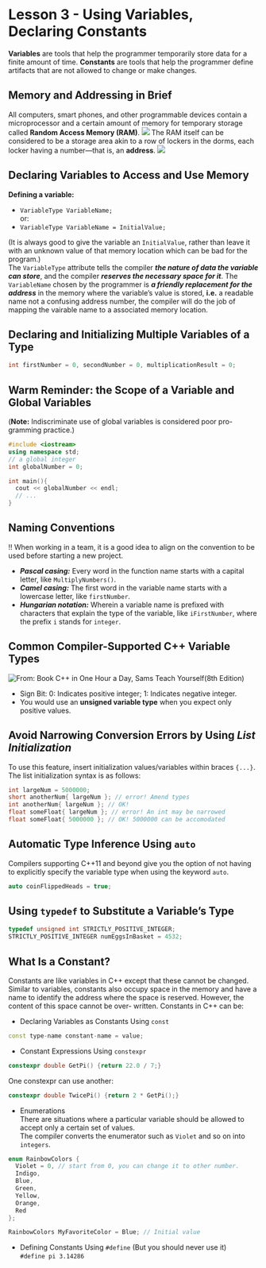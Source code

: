 # Lesson 3 - Using Variables, Declaring Constants
**Variables** are tools that help the programmer temporarily store data for a finite amount of time. **Constants** are tools that help the programmer define artifacts that are not allowed to change or make changes.  

## Memory and Addressing in Brief 
All computers, smart phones, and other programmable devices contain a microprocessor and a certain amount of memory for temporary storage called **Random Access Memory (RAM)**. 
![](https://github.com/Huixxi/Fast-C-plus-plus/blob/master/images/what_is_ram.png)
The RAM itself can be considered to be a storage area akin to a row of lockers in the dorms, each locker having a number—that is, an **address**.
![](https://github.com/Huixxi/Fast-C-plus-plus/blob/master/images/ram_address.png)

## Declaring Variables to Access and Use Memory
**Defining a variable:**  
* `VariableType VariableName;`   
or:  
* `VariableType VariableName = InitialValue;`

(It is always good to give the variable an `InitialValue`, rather than leave it with an unknown value of that memory location which can be bad for the program.)  
The `VariableType` attribute tells the compiler ***the nature of data the variable can store***, and the compiler ***reserves the necessary space for it***. The `VariableName` chosen by the programmer is ***a friendly replacement for the address*** in the memory where the variable’s value is stored, **i.e.** a readable name not a confusing address number, the compiler will do the job of mapping the vairable name to a associated memory location.

## Declaring and Initializing Multiple Variables of a Type
```c++
int firstNumber = 0, secondNumber = 0, multiplicationResult = 0;
```

## Warm Reminder: the Scope of a Variable and Global Variables
(**Note:** Indiscriminate use of global variables is considered poor pro- gramming practice.)
```c++
#include <iostream>
using namespace std;
// a global integer 
int globalNumber = 0; 

int main(){
  cout << globalNumber << endl;
  // ...
}
```

## Naming Conventions
!! When working in a team, it is a good idea to align on the convention to be used before starting a new project.
* ***Pascal casing:*** Every word in the function name starts with a capital letter, like `MultiplyNumbers()`.
* ***Camel casing:*** The first word in the variable name starts with a lowercase letter, like `firstNumber`.
* ***Hungarian notation:*** Wherein a variable name is prefixed with characters that explain the type of the variable, like `iFirstNumber`, where the prefix `i` stands for `integer`.

## Common Compiler-Supported C++ Variable Types
![From: Book C++ in One Hour a Day, Sams Teach Yourself(8th Edition)](https://github.com/Huixxi/Fast-C-plus-plus/blob/master/images/variable_types.png)
* Sign Bit: 0: Indicates positive integer; 1: Indicates negative integer.
* You would use an **unsigned variable type** when you expect only positive values.

## Avoid Narrowing Conversion Errors by Using *List Initialization*
To use this feature, insert initialization values/variables within braces `{...}`.   
The list initialization syntax is as follows: 
```c++
int largeNum = 5000000;
short anotherNum{ largeNum }; // error! Amend types 
int anotherNum{ largeNum }; // OK!
float someFloat{ largeNum }; // error! An int may be narrowed 
float someFloat{ 5000000 }; // OK! 5000000 can be accomodated
```

## Automatic Type Inference Using `auto`
Compilers supporting C++11 and beyond give you the option of not having to explicitly specify the variable type when using the keyword `auto`.   
```c++
auto coinFlippedHeads = true;
```

 ## Using `typedef` to Substitute a Variable’s Type
 ```c++
 typedef unsigned int STRICTLY_POSITIVE_INTEGER;
 STRICTLY_POSITIVE_INTEGER numEggsInBasket = 4532;
 ```
 
## What Is a Constant?
Constants are like variables in C++ except that these cannot be changed. Similar to variables, constants also occupy space in the memory and have a name to identify the address where the space is reserved. However, the content of this space cannot be over- written. Constants in C++ can be:  
* Declaring Variables as Constants Using `const`  
```c++
const type-name constant-name = value;
```

* Constant Expressions Using `constexpr`
```c++
constexpr double GetPi() {return 22.0 / 7;}
```
One constexpr can use another:   
```c++
constexpr double TwicePi() {return 2 * GetPi();}
```

* Enumerations  
There are situations where a particular variable should be allowed to accept only a certain set of values.  
The compiler converts the enumerator such as `Violet` and so on into `integers`.
```c++
enum RainbowColors {
  Violet = 0, // start from 0, you can change it to other number. 
  Indigo, 
  Blue, 
  Green, 
  Yellow, 
  Orange, 
  Red
};

RainbowColors MyFavoriteColor = Blue; // Initial value
```

* Defining Constants Using `#define` (But you should never use it)  
`#define pi 3.14286`
